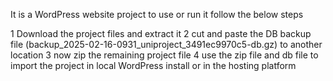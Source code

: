 It is a WordPress website project to use or run it follow the below steps

1 Download the project files and extract it
2 cut and paste the DB backup file (backup_2025-02-16-0931_uniproject_3491ec9970c5-db.gz) to another location 
3 now zip the remaining project file 
4 use the zip file and db file to import the project in local WordPress install or in the hosting platform

